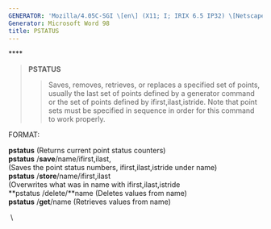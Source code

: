 ```yaml
---
GENERATOR: 'Mozilla/4.05C-SGI \[en\] (X11; I; IRIX 6.5 IP32) \[Netscape\]'
Generator: Microsoft Word 98
title: PSTATUS
---
```


**** 

> **PSTATUS**
>
> > Saves, removes, retrieves, or replaces a specified set of points,
> > usually the last set of points defined by a generator command or the
> > set of points defined by ifirst,ilast,istride. Note that point sets
> > must be specified in sequence in order for this command to work
> > properly.

FORMAT:

**pstatus** (Returns current point status counters)\
**pstatus** /**save**/name/ifirst,ilast,\
(Saves the point status numbers, ifirst,ilast,istride under name)\
**pstatus** /**store**/name/ifirst,ilast\
(Overwrites what was in name with ifirst,ilast,istride\
**pstatus /delete/**name (Deletes values from name)\
**pstatus** /**get**/name (Retrieves values from name)

 \
